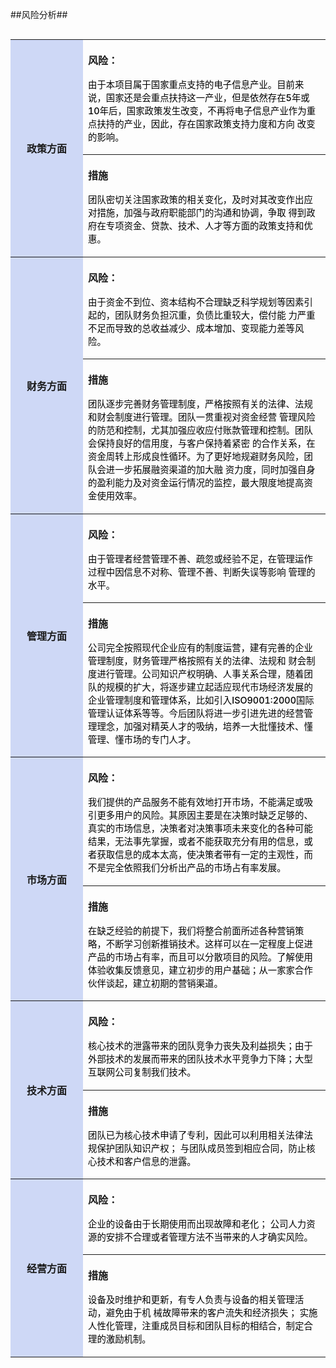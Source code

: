 ##风险分析##

<div>
<table align="left" width="600px">
<tr align="center">
<th width="100px" bgcolor="#CED8F6" rowspan="2">
政策方面
</th>
<th align="left">
	<P>风险：</P>
	<p style="font-size:90%; color:black; font-weight:500">
	由于本项目属于国家重点支持的电子信息产业。目前来说，国家还是会重点扶持这一产业，但是依然存在5年或	10年后，国家政策发生改变，不再将电子信息产业作为重点扶持的产业，因此，存在国家政策支持力度和方向	改变的影响。
	</p>
</th>
</tr>
<tr>
<th align="left">
	<p>措施</p>
	<p style="font-size:90%; color:black;font-weight:500">
	团队密切关注国家政策的相关变化，及时对其改变作出应对措施，加强与政府职能部门的沟通和协调，争取
	得到政府在专项资金、贷款、技术、人才等方面的政策支持和优惠。
	</p>
</th>
</tr>

<tr align="center">
<th width="100px" bgcolor="#CED8F6" rowspan="2">
财务方面
</th>
<th align="left">
	<P>风险：</P>
	<p style="font-size:90%; color:black;font-weight:500">
	由于资金不到位、资本结构不合理缺乏科学规划等因素引起的，团队财务负担沉重，负债比重较大，偿付能
	力严重不足而导致的总收益减少、成本增加、变现能力差等风险。
	</p>
</th>
</tr>
<tr>
<th align="left">
	<p>措施</p>
	<p  style="font-size:90%; color:black;font-weight:500"> 
	团队逐步完善财务管理制度，严格按照有关的法律、法规和财会制度进行管理。团队一贯重视对资金经营
	管理风险的防范和控制，尤其加强应收应付账款管理和控制。团队会保持良好的信用度，与客户保持着紧密
	的合作关系，在资金周转上形成良性循环。为了更好地规避财务风险，团队会进一步拓展融资渠道的加大融
	资力度，同时加强自身的盈利能力及对资金运行情况的监控，最大限度地提高资金使用效率。
	</p>
</th>
</tr>

<tr align="center">
<th width="100px" bgcolor="#CED8F6" rowspan="2">
管理方面
</th>
<th align="left">
	<P>风险：</P>
	<p style="font-size:90%; color:black;font-weight:500">
	由于管理者经营管理不善、疏忽或经验不足，在管理运作过程中因信息不对称、管理不善、判断失误等影响
	管理的水平。 
	</p>
</th>
</tr>
<tr>
<th align="left">
	<p>措施</p>
	<p style="font-size:90%; color:black;font-weight:500">
	公司完全按照现代企业应有的制度运营，建有完善的企业管理制度，财务管理严格按照有关的法律、法规和
	财会制度进行管理。公司知识产权明确、人事关系合理，随着团队的规模的扩大，将逐步建立起适应现代市场经济发展的企业管理制度和管理体系，比如引入ISO9001:2000国际管理认证体系等等。今后团队将进一步引进先进的经营管理理念，加强对精英人才的吸纳，培养一大批懂技术、懂管理、懂市场的专门人才。
	</p>
</th>
</tr>

<tr align="center">
<th width="100px" bgcolor="#CED8F6" rowspan="2">
市场方面
</th>
<th align="left">
	<P>风险：</P>
	<p style="font-size:90%; color:black;font-weight:500">
	我们提供的产品服务不能有效地打开市场，不能满足或吸引更多用户的风险。其原因主要是在决策时缺乏足够的、真实的市场信息，决策者对决策事项未来变化的各种可能结果，无法事先掌握，或者不能获取充分有用的信息，或者获取信息的成本太高，使决策者带有一定的主观性，而不是完全依照我们分析出产品的市场占有率发展。
	</p>
</th>
</tr>
<tr>
<th align="left">
	<p>措施</p>
	<p style="font-size:90%; color:black; font-weight:500">
	在缺乏经验的前提下，我们将整合前面所述各种营销策略，不断学习创新推销技术。这样可以在一定程度上促进产品的市场占有率，而且可以分散项目的风险。了解使用体验收集反馈意见，建立初步的用户基础；从一家家合作伙伴谈起，建立初期的营销渠道。
	</p>
</th>
</tr>

<tr align="center">
<th width="100px" bgcolor="#CED8F6" rowspan="2">
技术方面
</th>
<th align="left">
	<P>风险：</P>
	<p style="font-size:90%; color:black;font-weight:500">
	核心技术的泄露带来的团队竞争力丧失及利益损失；由于外部技术的发展而带来的团队技术水平竞争力下降；大型互联网公司复制我们技术。
	</p>
</th>
</tr>
<tr>
<th align="left">
	<p>措施</p>
	<p style="font-size:90%; color:black;font-weight:500" >
	团队已为核心技术申请了专利，因此可以利用相关法律法规保护团队知识产权；与团队成员签到相应合同，防止核心技术和客户信息的泄露。
	</p>
</th>
</tr>

<tr align="center">
<th width="100px" bgcolor="#CED8F6" rowspan="2">
经营方面
</th>
<th align="left">
	<P>风险：</P>
	<p style="font-size:90%; color:black;font-weight:500">
	企业的设备由于长期使用而出现故障和老化；公司人力资源的安排不合理或者管理方法不当带来的人才确实风险。
	</p>
</th>
</tr>
<tr>
<th align="left">
	<p>措施</p>
	<p style="font-size:90%; color:black;font-weight:500" >
	设备及时维护和更新，有专人负责与设备的相关管理活动，避免由于机械故障带来的客户流失和经济损失；实施人性化管理，注重成员目标和团队目标的相结合，制定合理的激励机制。	
	</p>
</th>
</tr>

</table>
</div>